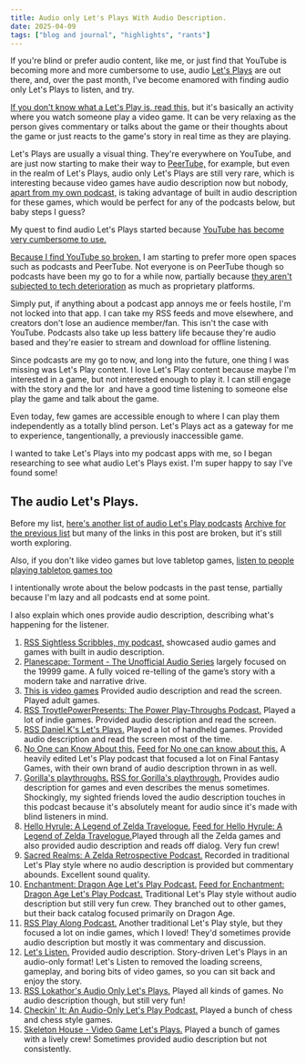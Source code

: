 ```yaml
---
title: Audio only Let's Plays With Audio Description.
date: 2025-04-09
tags: ["blog and journal", "highlights", "rants"]
---
```


If you're blind or prefer audio content, like me, or just find that YouTube is becoming more and more cumbersome to use, audio [Let's Plays](https://en.wikipedia.org/wiki/Let%27s_Play) are out there, and, over the past month, I've become enamored with finding audio only Let's Plays to listen, and try.

[If you don't know what a Let's Play is, read this,](https://en.wikipedia.org/wiki/Let%27s_Play) but it's basically an activity where you watch someone play a video game. It can be very relaxing as the person gives commentary or talks about the game or their thoughts about the game or just reacts to the game's story in real time as they are playing.

Let's Plays are usually a visual thing. They're everywhere on YouTube, and are just now starting to make their way to [PeerTube,](https://en.wikipedia.org/wiki/PeerTube) for example, but even in the realm of Let's Plays, audio only Let's Plays are still very rare, which is interesting because video games have audio description now but nobody, [apart from my own podcast,](https://weirdwritings.pinecast.co/) is taking advantage of built in audio description for these games, which would be perfect for any of the podcasts below, but baby steps I guess?

My quest to find audio Let's Plays started because [YouTube has become very cumbersome to use.](/posts/20250414/) 

[Because I find YouTube so broken,](/posts/20250414/) I am starting to prefer more open spaces such as podcasts and PeerTube. Not everyone is on PeerTube though so podcasts have been my go to for a while now, partially because [they aren't subjected to tech deterioration](https://en.wikipedia.org/wiki/Enshittification) as much as proprietary platforms.

Simply put, if anything about a podcast app annoys me or feels hostile, I'm not locked into that app. I can take my RSS feeds and move elsewhere, and creators don't lose an audience member/fan. This isn't the case with YouTube. Podcasts also take up less battery life because they're audio based and they're easier to stream and download for offline listening.

Since podcasts are my go to now, and long into the future, one thing I was missing was Let's Play content. I love Let's Play content because maybe I'm interested in a game, but not interested enough to play it. I can still engage with the story and the lor  and have a good time listening to someone else play the game and talk about the game.

Even today, few games are accessible enough to where I can play them independently as a totally blind person. Let's Plays act as a gateway for me to experience, tangentionally, a previously inaccessible game.

I wanted to take Let's Plays into my podcast apps with me, so I began researching to see what audio Let's Plays exist. I'm super happy to say I've found some!

## The audio Let's Plays.

Before my list, [here's another list of audio Let's Play podcasts](https://spilledpotion.com/uncategorized/the-audio-only-lets-play-and-bookclub-style-podcast-game-list/) [Archive for the previous list](https://archive.is/EqHl2) but many of the links in this post are broken, but it's still worth exploring.

Also, if you don't like video games but love tabletop games, [listen to people playing tabletop games too](https://audiodrama.directory/category/role-playing/)

I intentionally wrote about the below podcasts in the past tense, partially because I'm lazy and all podcasts end at some point.

I also explain which ones provide audio description, describing what's happening for the listener.

1. [RSS Sightless Scribbles, my podcast,](https://pinecast.com/feed/weirdwritings) showcased audio games and games with built in audio description.
1. [Planescape: Torment - The Unofficial Audio Series](https://www.theend.fyi/shows/planescape-torment---the-unofficial-audio-series#listen) largely focused on the 19999 game. A fully voiced re-telling of the game’s story with a modern take and narrative drive.
1. [This is video games](https://podcasts.apple.com/us/podcast/this-is-video-games/id1550153970) Provided audio description and read the screen. Played adult games.
1. [RSS TroytlePowerPresents: The Power Play-Throughs Podcast.](https://anchor.fm/s/d176120/podcast/rss) Played a lot of indie games. Provided audio description and read the screen.
1. [RSS Daniel K's Let's Plays.](https://feeds.soundcloud.com/users/soundcloud:users:192119797/sounds.rss) Played a lot of handheld games. Provided audio description and read the screen most of the time.
1. [No One can Know About this.](https://noonecanknowaboutthis.podbean.com/) [Feed for No one can know about this.](https://feed.podbean.com/noonecanknowaboutthis/feed.xml) A heavily edited Let's Play podcast that focused a lot on Final Fantasy Games, with their own brand of audio description thrown in as well.
1. [Gorilla's playthroughs.](https://gorillasplaythrough.wordpress.com/) [RSS for Gorilla's playthrough.](https://anchor.fm/s/8c17098/podcast/rss) Provides audio description for games and even describes the menus sometimes. Shockingly, my sighted friends loved the audio description touches in this podcast because it's absolutely meant for audio since it's made with blind listeners in mind.
1. [Hello Hyrule: A Legend of Zelda Travelogue.](https://creators.spotify.com/pod/profile/hyrulepod/) [Feed for Hello Hyrule: A Legend of Zelda Travelogue.](https://anchor.fm/s/4d37231c/podcast/rss)Played through all the Zelda games and also provided audio description and reads off dialog. Very fun crew!
1. [Sacred Realms: A Zelda Retrospective Podcast.](https://sacredrealmspod.buzzsprout.com/) Recorded in traditional Let's Play style where no audio description is provided but commentary abounds. Excellent sound quality.
1. [Enchantment: Dragon Age Let's Play Podcast.](https://creators.spotify.com/pod/profile/enchantmentcast/) [Feed for Enchantment: Dragon Age Let's Play Podcast.](https://anchor.fm/s/b927e638/podcast/rss) Traditional Let's Play style without audio description but still very fun crew. They branched out to other games, but their back catalog focused primarily on Dragon Age.
1. [RSS Play Along Podcast.](https://anchor.fm/s/4a216228/podcast/rss) Another traditional Let's Play style, but they focused a lot on indie games, which I loved! They'd sometimes provide audio description but mostly it was commentary and discussion.
1. [Let's Listen.](https://podcasts.apple.com/us/podcast/lets-listen/id1512693192) Provided audio description. Story-driven Let's Plays in an audio-only format! Let's Listen to removed the loading screens, gameplay, and boring bits of video games, so you can sit back and enjoy the story.
1. [RSS Lokathor's Audio Only Let's Plays.](https://anchor.fm/s/38d5cc70/podcast/rss) Played all kinds of games. No audio description though, but still very fun!
1. [Checkin' It: An Audio-Only Let's Play Podcast.](https://podcasts.apple.com/us/podcast/checkin-it-an-audio-only-lets-play-podcast/id1646374492) Played a bunch of chess and chess style games.
1. [Skeleton House - Video Game Let's Plays.](https://skeletonhouse.buzzsprout.com/1250891/about) Played a bunch of games with a lively crew! Sometimes provided audio description but not consistently.